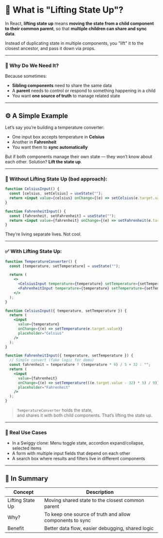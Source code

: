 
# 🔺 What is "Lifting State Up"?

In React, **lifting state up** means **moving the state from a child component to their common parent**, so that **multiple children can share and sync data**.

Instead of duplicating state in multiple components, you "lift" it to the closest ancestor, and pass it down via props.

---

### 🧠 Why Do We Need It?

Because sometimes:

- **Sibling components** need to share the same data
- A **parent** needs to control or respond to something happening in a child
- You want **one source of truth** to manage related state

---

## ⚙️ A Simple Example

Let’s say you’re building a temperature converter:

- One input box accepts temperature in **Celsius**
- Another in **Fahrenheit**
- You want them to **sync automatically**

But if both components manage their own state — they won’t know about each other. Solution? **Lift the state up**.

---

### 🧪 Without Lifting State Up (bad approach):

```jsx
function CelsiusInput() {
  const [celsius, setCelsius] = useState("");
  return <input value={celsius} onChange={(e) => setCelsius(e.target.value)} />;
}

function FahrenheitInput() {
  const [fahrenheit, setFahrenheit] = useState("");
  return <input value={fahrenheit} onChange={(e) => setFahrenheit(e.target.value)} />;
}
```

They’re living separate lives. Not cool.

---

### ✅ With Lifting State Up:

```jsx
function TemperatureConverter() {
  const [temperature, setTemperature] = useState("");

  return (
    <>
      <CelsiusInput temperature={temperature} setTemperature={setTemperature} />
      <FahrenheitInput temperature={temperature} setTemperature={setTemperature} />
    </>
  );
}

function CelsiusInput({ temperature, setTemperature }) {
  return (
    <input
      value={temperature}
      onChange={(e) => setTemperature(e.target.value)}
      placeholder="Celsius"
    />
  );
}

function FahrenheitInput({ temperature, setTemperature }) {
  // Simple convert (fake logic for demo)
  const fahrenheit = temperature ? (temperature * 9) / 5 + 32 : "";
  return (
    <input
      value={fahrenheit}
      onChange={(e) => setTemperature(((e.target.value - 32) * 5) / 9)}
      placeholder="Fahrenheit"
    />
  );
}
```

> `TemperatureConverter` holds the state,  
> and shares it with both child components. That’s lifting the state up.

---

### 🔁 Real Use Cases

- In a Swiggy clone: Menu toggle state, accordion expand/collapse, selected items
- A form with multiple input fields that depend on each other
- A search box where results and filters live in different components

---

## 📌 In Summary

| Concept           | Description |
|-------------------|-------------|
| Lifting State Up  | Moving shared state to the closest common parent |
| Why?              | To keep one source of truth and allow components to sync |
| Benefit           | Better data flow, easier debugging, shared logic |

